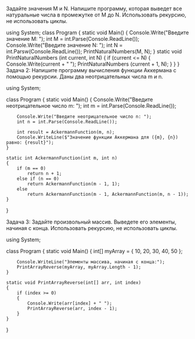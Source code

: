 Задайте значения M и N. Напишите программу, которая выведет все натуральные числа в промежутке от M до N. Использовать рекурсию, не использовать циклы.

using System;
class Program
{
static void Main()
 {
 Console.Write("Введите значение M: ");
 int M = int.Parse(Console.ReadLine());
 Console.Write("Введите значение N: ");
 int N = int.Parsw(Console.ReadLine());
 PrintNaturalNumbers(M, N);
 }
 static void PrintNaturalNumbers (int current, int N)
 {
 if (current <= N)
 {
 Console.Write(current + " ");
 PrintNaturalNumbers (current + 1, N);
 }
 }
 }
 Задача 2: Напишите программу вычисления функции Аккермана с помощью рекурсии. Даны два неотрицательных числа m и n.

 using System; 
 
class Program 
{ 
    static void Main() 
    { 
        Console.Write("Введите неотрицательное число m: "); 
        int m = int.Parse(Console.ReadLine()); 
 
        Console.Write("Введите неотрицательное число n: "); 
        int n = int.Parse(Console.ReadLine()); 
 
        int result = AckermannFunction(m, n); 
        Console.WriteLine($"Значение функции Аккермана для ({m}, {n}) равно: {result}"); 
    } 
 
    static int AckermannFunction(int m, int n) 
    { 
        if (m == 0) 
            return n + 1; 
        else if (n == 0) 
            return AckermannFunction(m - 1, 1); 
        else 
            return AckermannFunction(m - 1, AckermannFunction(m, n - 1)); 
    } 
}

Задача 3: Задайте произвольный массив. Выведете его элементы, начиная с конца. Использовать рекурсию, не использовать циклы.

using System; 
 
class Program 
{ 
    static void Main() 
    { 
        int[] myArray = { 10, 20, 30, 40, 50 }; 
 
        Console.WriteLine("Элементы массива, начиная с конца:"); 
        PrintArrayReverse(myArray, myArray.Length - 1); 
    } 
 
    static void PrintArrayReverse(int[] arr, int index) 
    { 
        if (index >= 0) 
        { 
            Console.Write(arr[index] + " "); 
            PrintArrayReverse(arr, index - 1); 
        } 
    } 
}
